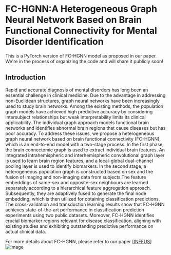 # FC-HGNN:A Heterogeneous Graph Neural Network Based on Brain Functional Connectivity for Mental Disorder Identification

This is a PyTorch version of FC-HGNN model as proposed in our paper. We're in the process of organizing the code and will share it publicly soon!


## Introduction
Rapid and accurate diagnosis of mental disorders has long been an essential challenge in clinical medicine. Due to the advantage in addressing non-Euclidean structures, graph neural networks have been increasingly used to study brain networks. Among the existing methods, the population graph models have achieved high predictive accuracy by considering intersubject relationships but weak interpretability limits its clinical applicability. The individual graph approach models functional brain networks and identifies abnormal brain regions that cause diseases but has poor accuracy. To address these issues, we propose a heterogeneous graph neural network based on brain functional connectivity (FC-HGNN), which is an end-to-end model with a two-stage process. In the first phase, the brain connectomic graph is used to extract individual brain features. An integrated intrahemispheric and interhemispheric convolutional graph layer is used to learn brain region features, and a local-global dual-channel pooling layer is used to identify biomarkers. In the second stage, a heterogeneous population graph is constructed based on sex and the fusion of imaging and non-imaging data from subjects.The feature embeddings of same-sex and opposite-sex neighbours are learned separately according to a hierarchical feature aggregation approach. Subsequently, they are adaptively fused to generate the final node embedding, which is then utilized for obtaining classification predictions. The cross-validation and transduction learning results show that FC-HGNN achieves state-of-the-art performance in classification prediction experiments using two public datasets. Moreover, FC-HGNN identifies crucial biomarker regions relevant for disease classification, aligning with existing studies and exhibiting outstanding predictive performance on actual clinical data.

For more details about FC-HGNN, please refer to our paper [[INFFUS](https://www.sciencedirect.com/science/article/pii/S156625352400397X)] 
![image](https://github.com/Guuuu11/FC-HGNN_Pytorch/main/FC-HGNN.png)

